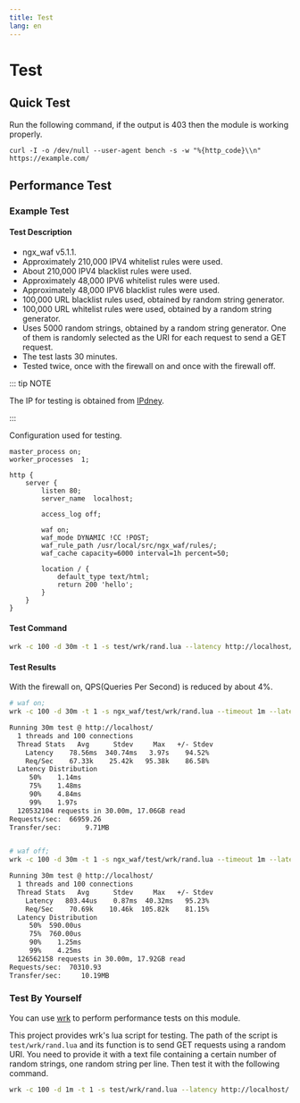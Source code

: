 ```yaml
---
title: Test
lang: en
---
```


# Test

## Quick Test

Run the following command, if the output is 403 then the module is working properly.

```shell
curl -I -o /dev/null --user-agent bench -s -w "%{http_code}\\n" https://example.com/
```

## Performance Test

### Example Test

#### Test Description

* ngx_waf v5.1.1.
* Approximately 210,000 IPV4 whitelist rules were used.
* About 210,000 IPV4 blacklist rules were used.
* Approximately 48,000 IPV6 whitelist rules were used.
* Approximately 48,000 IPV6 blacklist rules were used.
* 100,000 URL blacklist rules used, obtained by random string generator.
* 100,000 URL whitelist rules were used, obtained by a random string generator.
* Uses 5000 random strings, obtained by a random string generator. One of them is randomly selected as the URI for each request to send a GET request.
* The test lasts 30 minutes.
* Tested twice, once with the firewall on and once with the firewall off.

::: tip NOTE

The IP for testing is obtained from [IPdney](https://www.ipdeny.com/ipblocks/).

:::

Configuration used for testing.

```nginx
master_process on;
worker_processes  1;

http {
    server {
        listen 80;
        server_name  localhost;

        access_log off;
        
        waf on;
        waf_mode DYNAMIC !CC !POST;
        waf_rule_path /usr/local/src/ngx_waf/rules/;
        waf_cache capacity=6000 interval=1h percent=50;

        location / {
            default_type text/html;
            return 200 'hello';
        }
    }
}
```

#### Test Command

```sh
wrk -c 100 -d 30m -t 1 -s test/wrk/rand.lua --latency http://localhost/ -- /path/to/rand-str.txt
```

#### Test Results

With the firewall on, QPS(Queries Per Second) is reduced by about 4%.

```sh
# waf on;
wrk -c 100 -d 30m -t 1 -s ngx_waf/test/wrk/rand.lua --timeout 1m --latency http://localhost/ -- /usr/local/src/ngx_waf/txt.txt

Running 30m test @ http://localhost/
  1 threads and 100 connections
  Thread Stats   Avg      Stdev     Max   +/- Stdev
    Latency    78.56ms  340.74ms   3.97s    94.52%
    Req/Sec    67.33k    25.42k   95.38k    86.58%
  Latency Distribution
     50%    1.14ms
     75%    1.48ms
     90%    4.84ms
     99%    1.97s
  120532104 requests in 30.00m, 17.06GB read
Requests/sec:  66959.26
Transfer/sec:      9.71MB


# waf off;
wrk -c 100 -d 30m -t 1 -s ngx_waf/test/wrk/rand.lua --timeout 1m --latency http://localhost/ -- /usr/local/src/ngx_waf/txt.txt

Running 30m test @ http://localhost/
  1 threads and 100 connections
  Thread Stats   Avg      Stdev     Max   +/- Stdev
    Latency   803.44us    0.87ms  40.32ms   95.23%
    Req/Sec    70.69k    10.46k  105.82k    81.15%
  Latency Distribution
     50%  590.00us
     75%  760.00us
     90%    1.25ms
     99%    4.25ms
  126562158 requests in 30.00m, 17.92GB read
Requests/sec:  70310.93
Transfer/sec:     10.19MB
```

### Test By Yourself

You can use [wrk](https://github.com/wg/wrk) to perform performance tests on this module.

This project provides wrk's lua script for testing. The path of the script is `test/wrk/rand.lua` and its function is to send GET requests using a random URI. You need to provide it with a text file containing a certain number of random strings, one random string per line. Then test it with the following command.

```sh
wrk -c 100 -d 1m -t 1 -s test/wrk/rand.lua --latency http://localhost/ -- /path/to/rand-str.txt
```